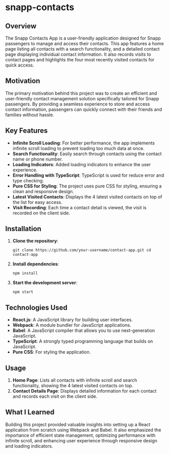 # snapp-contacts

Overview
--------

The Snapp Contacts App is a user-friendly application designed for Snapp passengers to manage and access their contacts. This app features a home page listing all contacts with a search functionality, and a detailed contact page displaying individual contact information. It also records visits to contact pages and highlights the four most recently visited contacts for quick access.

Motivation
----------

The primary motivation behind this project was to create an efficient and user-friendly contact management solution specifically tailored for Snapp passengers. By providing a seamless experience to store and access contact information, passengers can quickly connect with their friends and families without hassle.


Key Features
------------

-   **Infinite Scroll Loading**: For better performance, the app implements infinite scroll loading to prevent loading too much data at once.
-   **Search Functionality**: Easily search through contacts using the contact name or phone number.
-   **Loading Indicators**: Added loading indicators to enhance the user experience.
-   **Error Handling with TypeScript**: TypeScript is used for reduce error and type checking.
-   **Pure CSS for Styling**: The project uses pure CSS for styling, ensuring a clean and responsive design.
-   **Latest Visited Contacts**: Displays the 4 latest visited contacts on top of the list for easy access.
-   **Visit Recording**: Each time a contact detail is viewed, the visit is recorded on the client side.

Installation
------------

1.  **Clone the repository**:


    `git clone https://github.com/your-username/contact-app.git
    cd contact-app`

2.  **Install dependencies**:


    `npm install`

3.  **Start the development server**:


    `npm start`

Technologies Used
-----------------

-   **React.js**: A JavaScript library for building user interfaces.
-   **Webpack**: A module bundler for JavaScript applications.
-   **Babel**: A JavaScript compiler that allows you to use next-generation JavaScript.
-   **TypeScript**: A strongly typed programming language that builds on JavaScript.
-   **Pure CSS**: For styling the application.



Usage
-----

1.  **Home Page**: Lists all contacts with infinite scroll and search functionality, showing the 4 latest visited contacts on top.
2.  **Contact Details Page**: Displays detailed information for each contact and records each visit on the client side.

What I Learned
--------------

Building this project provided valuable insights into setting up a React application from scratch using Webpack and Babel. It also emphasized the importance of efficient state management, optimizing performance with infinite scroll, and enhancing user experience through responsive design and loading indicators.

